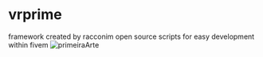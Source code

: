 # vrprime
framework created by racconim open source scripts for easy development within fivem
![primeiraArte](https://github.com/GuaxinimScripts/vrprime/assets/155213285/0b4dc00f-6cbe-4da6-993e-84ee01803cc3)
